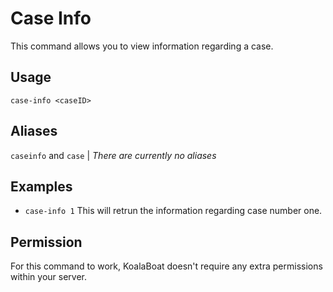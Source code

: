 # Case Info
This command allows you to view information regarding a case. 

## Usage
`case-info <caseID>`

## Aliases
`caseinfo` and `case` | *There are currently no aliases*

## Examples
- `case-info 1` This will retrun the information regarding case number one.

## Permission
For this command to work, KoalaBoat doesn't require any extra permissions within your server.